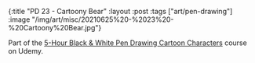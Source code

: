 {:title "PD 23 - Cartoony Bear"
 :layout :post
 :tags ["art/pen-drawing"]
 :image "/img/art/misc/20210625%20-%2023%20-%20Cartoony%20Bear.jpg"}

Part of the [5-Hour Black & White Pen Drawing Cartoon Characters][5HBWPDCC]
course on Udemy.

[5HBWPDCC]: https://www.udemy.com/course/5-hour-black-and-white-pen-drawing-cartoon-characters/
